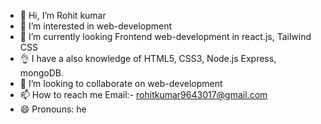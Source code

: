 - 👋 Hi, I’m Rohit kumar
- 👀 I’m interested in web-development
- 🌱 I’m currently looking Frontend web-development in react.js, Tailwind CSS
- 👌 I have a also knowledge of HTML5, CSS3, Node.js Express, mongoDB.
- 💞️ I’m looking to collaborate on  web-development
- 📫 How to reach me Email:- rohitkumar9643017@gmail.com
- 😄 Pronouns: he

<!---
RohitTheCoderr/RohitTheCoderr is a ✨ special ✨ repository because its `README.md` (this file) appears on your GitHub profile.
You can click the Preview link to take a look at your changes.
--->
